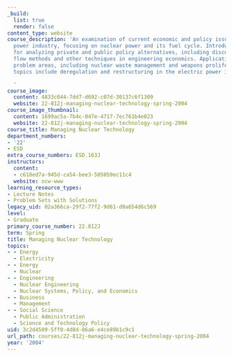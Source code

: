 ```yaml
---
_build:
  list: true
  render: false
content_type: website
course_description: 'An examination of current economic and policy issues in the electric
  power industry, focusing on nuclear power and its fuel cycle. Introduces techniques
  for analyzing private and public policy alternatives, including discounted cash
  flow methods and other techniques in engineering economics. Application to specific
  problem areas, including nuclear waste management and weapons proliferation. Other
  topics include deregulation and restructuring in the electric power industry.

  '
course_image:
  content: 4833c044-7dd7-d692-c07d-30137c6f1309
  website: 22-812j-managing-nuclear-technology-spring-2004
course_image_thumbnail:
  content: 1699ac5a-7b4c-047e-4717-7ec761b4e023
  website: 22-812j-managing-nuclear-technology-spring-2004
course_title: Managing Nuclear Technology
department_numbers:
- '22'
- ESD
extra_course_numbers: ESD.163J
instructors:
  content:
  - c618ed7a-945d-ca54-bee3-505059ec11c4
  website: ocw-www
learning_resource_types:
- Lecture Notes
- Problem Sets with Solutions
legacy_uid: 02a366ca-29f2-77f2-9d61-d0a654d6c569
level:
- Graduate
primary_course_number: 22.812J
term: Spring
title: Managing Nuclear Technology
topics:
- - Energy
  - Electricity
- - Energy
  - Nuclear
- - Engineering
  - Nuclear Engineering
  - Nuclear Systems, Policy, and Economics
- - Business
  - Management
- - Social Science
  - Public Administration
  - Science and Technology Policy
uid: 3c2d4509-5ff0-4d8d-86a6-e4ce89b1c9c1
url_path: courses/22-812j-managing-nuclear-technology-spring-2004
year: '2004'
---
```

